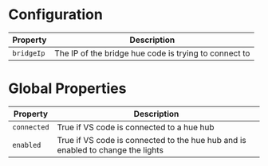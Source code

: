 # Configuration

| Property | Description |
| -------- | ----------- |
| `bridgeIp` | The IP of the bridge hue code is trying to connect to |

# Global Properties

| Property | Description |
| -------- | ----------- |
| `connected` | True if VS code is connected to a hue hub |
| `enabled` | True if VS code is connected to the hue hub and is enabled to change the lights |

